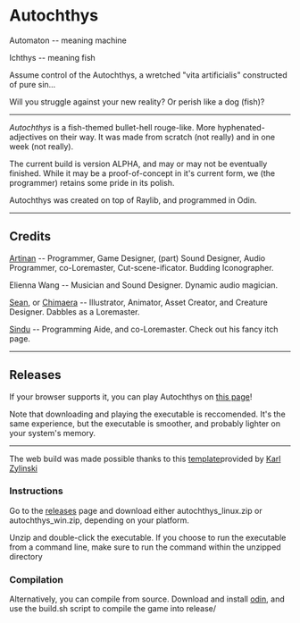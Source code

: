 # Autochthys
Automaton -- meaning machine

Ichthys -- meaning fish

Assume control of the Autochthys, a wretched "vita artificialis" constructed of pure sin...

Will you struggle against your new reality? Or perish like a dog (fish)?

---

*Autochthys* is a fish-themed bullet-hell rouge-like. More hyphenated-adjectives on their way. It was made from scratch (not really) and in one week (not really).

The current build is version ALPHA, and may or may not be eventually finished. While it may be a proof-of-concept in it's current form, we (the programmer) retains some pride in its polish.

Autochthys was created on top of Raylib, and programmed in Odin.

---

## Credits

[Artinan](https://artinan.itch.io/) -- Programmer, Game Designer, (part) Sound Designer, Audio Programmer, co-Loremaster, Cut-scene-ificator. Budding Iconographer.

Elienna Wang -- Musician and Sound Designer. Dynamic audio magician.

[Sean](https://github.com/SeanHub-13), or [Chimaera](https://chimaera212.itch.io/) -- Illustrator, Animator, Asset Creator, and Creature Designer. Dabbles as a Loremaster.

[Sindu](https://sandeww.itch.io/) -- Programming Aide, and co-Loremaster. Check out his fancy itch page.


---

## Releases

If your browser supports it, you can play Autochthys on [this page](https://artinan.itch.io/autochthys)!

Note that downloading and playing the executable is reccomended. It's the same experience, but the executable is smoother, and probably lighter on your system's memory.

---

​The web build was made possible thanks to this [template](https://github.com/karl-zylinski/odin-raylib-web)​ provided by [Karl Zylinski​](https://github.com/karl-zylinski)

### Instructions

Go to the [releases](https://github.com/ArtiN4N/Autochthys/releases) page and download either autochthys_linux.zip or autochthys_win.zip, depending on your platform.

Unzip and double-click the executable. If you choose to run the executable from a command line, make sure to run the command within the unzipped directory

### Compilation

Alternatively, you can compile from source. Download and install [odin](https://odin-lang.org/), and use the build.sh script to compile the game into release/